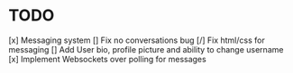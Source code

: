 # TODO
[x] Messaging system
[] Fix no conversations bug
[/] Fix html/css for messaging
[] Add User bio, profile picture and ability to change username
[x] Implement Websockets over polling for messages